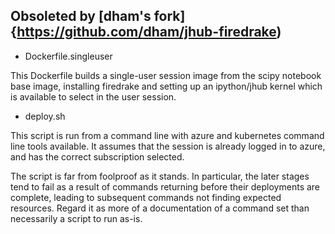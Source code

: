 ## Obsoleted by [dham's fork]{https://github.com/dham/jhub-firedrake)

* Dockerfile.singleuser

This Dockerfile builds a single-user session image from the scipy notebook base image, installing firedrake and setting up an ipython/jhub kernel which is available to select in the user session.

* deploy.sh

This script is run from a command line with azure and kubernetes command line tools available. It assumes that the session is already logged in to azure, and has the correct subscription selected. 

The script is far from foolproof as it stands. In particular, the later stages tend to fail as a result of commands returning before their deployments are complete, leading to subsequent commands not finding expected resources. Regard it as more of a documentation of a command set than necessarily a script to run as-is.
